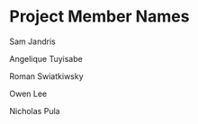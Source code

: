 # Project Member Names

Sam Jandris

Angelique Tuyisabe

Roman Swiatkiwsky

Owen Lee

Nicholas Pula
